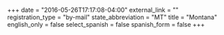 +++
date = "2016-05-26T17:17:08-04:00"
external_link = ""
registration_type = "by-mail"
state_abbreviation = "MT"
title = "Montana"
english_only = false
select_spanish = false
spanish_form = false
+++
